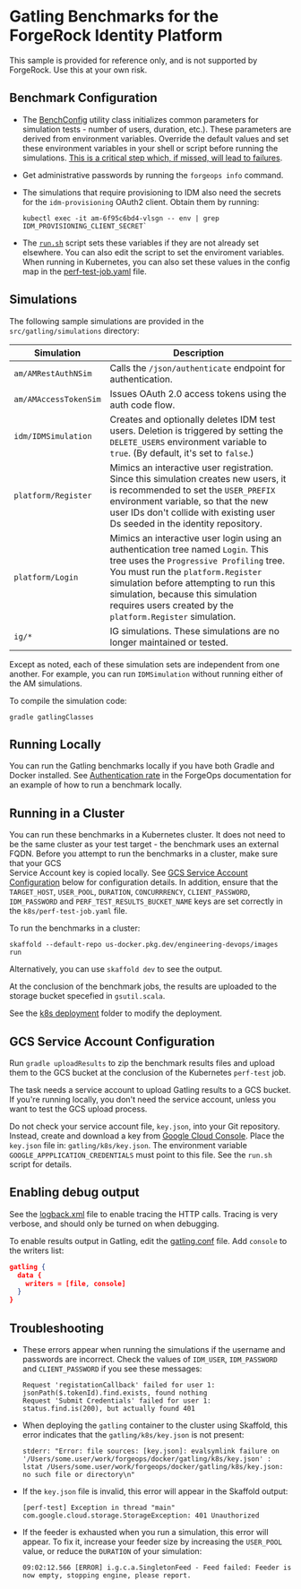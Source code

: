 # Gatling Benchmarks for the ForgeRock Identity Platform

This sample is provided for reference only, and is not supported by ForgeRock. 
Use this at your own risk.

## Benchmark Configuration

* The [BenchConfig](src/gatling/simulations/util.scala) utility class 
  initializes common parameters for simulation tests - number of users, 
  duration, etc.). These parameters are derived from environment variables. 
  Override the default values and set these environment variables in your shell 
  or script before running the simulations. <u>This is a critical step which, if 
  missed, will lead to failures</u>.

* Get administrative passwords by running the `forgeops info` command.  
  
* The simulations that require provisioning to IDM also need the secrets for the
  `idm-provisioning` OAuth2 client. Obtain them by running:
  ```
  kubectl exec -it am-6f95c6bd4-vlsgn -- env | grep IDM_PROVISIONING_CLIENT_SECRET`
  ```

* The [`run.sh`](run.sh) script sets these variables if they are not already set 
  elsewhere. You can also edit the script to set the enviroment variables. When
  running in Kubernetes, you can also set these values in the config map in the
  [perf-test-job.yaml](k8s/perf-test-job.yaml) file. 
  
## Simulations

The following sample simulations are provided in the `src/gatling/simulations` 
directory:

|Simulation|Description
|----------|-----------
|`am/AMRestAuthNSim`|Calls the `/json/authenticate` endpoint for authentication.
|`am/AMAccessTokenSim`|Issues OAuth 2.0 access tokens using the auth code flow.
|`idm/IDMSimulation`|Creates and optionally deletes IDM test users. Deletion is triggered by setting the `DELETE_USERS` environment variable to `true`. (By default, it's set to `false`.)
|`platform/Register`|Mimics an interactive user registration. Since this simulation creates new users, it is recommended to set the `USER_PREFIX` environment variable, so that the new user IDs don't collide with existing user Ds seeded in the identity repository.
|`platform/Login`|Mimics an interactive user login using an authentication tree named `Login`. This tree uses the `Progressive Profiling` tree. You must run the `platform.Register` simulation before attempting to run this simulation, because this simulation requires users created by the `platform.Register` simulation.
|`ig/*`|IG simulations. These simulations are no longer maintained or tested. 

Except as noted, each of these simulation sets are independent from one another. 
For example, you can run `IDMSimulation` without running either of the AM 
simulations.  

To compile the simulation code:

```
gradle gatlingClasses
```

## Running Locally

You can run the Gatling benchmarks locally if you have both Gradle and Docker 
installed. See [Authentication rate] in the ForgeOps documentation for an example
of how to run a benchmark locally.

## Running in a Cluster

You can run these benchmarks in a Kubernetes cluster. It does not need to be
the same cluster as your test target - the benchmark uses an external FQDN. 
Before you attempt to run the benchmarks in a cluster, make sure that your GCS  
Service Account key is copied locally. See 
[GCS Service Account Configuration](#gcs-service-account-configuration) below for 
configuration details. In addition, ensure that the `TARGET_HOST`, `USER_POOL`, 
`DURATION`, `CONCURRRENCY`, `CLIENT_PASSWORD`, `IDM_PASSWORD` and 
`PERF_TEST_RESULTS_BUCKET_NAME` keys are set correctly in the 
`k8s/perf-test-job.yaml` file.

To run the benchmarks in a cluster:

```
skaffold --default-repo us-docker.pkg.dev/engineering-devops/images run
```

Alternatively, you can use `skaffold dev` to see the output.

At the conclusion of the benchmark jobs, the results are uploaded to the storage
bucket specefied in `gsutil.scala`.

See the [k8s deployment](k8s/) folder to modify the deployment. 

## GCS Service Account Configuration

Run `gradle uploadResults` to zip the benchmark results files and upload them to
the GCS bucket at the conclusion of the Kubernetes `perf-test` job.

The task needs a service account to upload Gatling results to a GCS bucket. If 
you're running locally, you don't need the service account, unless you want to 
test the GCS upload process.

Do not check your service account file, `key.json`, into your Git repository. 
Instead, create and download a key from 
[Google Cloud Console](https://console.cloud.google.com/iam-admin/serviceaccounts).
Place the `key.json` file in: `gatling/k8s/key.json`. The environment variable
`GOOGLE_APPPLICATION_CREDENTIALS` must point to this file. See the `run.sh` 
script for details.

## Enabling debug output 

See the [logback.xml](src/gatling/resources/logback.xml) file to enable tracing
the HTTP calls. Tracing is very verbose, and should only be turned on when 
debugging. 

To enable results output in Gatling, edit the 
[gatling.conf](src/gatling/resources/gatling.conf) file. Add `console` to the
writers list:

```json
gatling {
  data {
    writers = [file, console]
  }
}
```

## Troubleshooting

* These errors appear when running the simulations if the username and passwords
are incorrect. Check the values of `IDM_USER`, `IDM_PASSWORD` and 
`CLIENT_PASSWORD` if you see these messages:
    ```  
    Request 'registationCallback' failed for user 1: jsonPath($.tokenId).find.exists, found nothing
    Request 'Submit Credentials' failed for user 1: status.find.is(200), but actually found 401
    ```

* When deploying the `gatling` container to the cluster using Skaffold, this 
error indicates that the `gatling/k8s/key.json` is not present: 
    ```
    stderr: "Error: file sources: [key.json]: evalsymlink failure on '/Users/some.user/work/forgeops/docker/gatling/k8s/key.json' : lstat /Users/some.user/work/forgeops/docker/gatling/k8s/key.json: no such file or directory\n"
    ```

* If the `key.json` file is invalid, this error will appear in the Skaffold 
output:
    ```
    [perf-test] Exception in thread "main" com.google.cloud.storage.StorageException: 401 Unauthorized
    ```

* If the feeder is exhausted when you run a simulation, this error will appear. 
To fix it, increase your feeder size by increasing the `USER_POOL` value, or 
reduce the `DURATION` of your simulation:
    ```
    09:02:12.566 [ERROR] i.g.c.a.SingletonFeed - Feed failed: Feeder is now empty, stopping engine, please report.
    ```
[About the forgeops repository]:https://ea.forgerock.com/docs/forgeops/forgeops.html
[Authentication rate]:https://ea.forgerock.com/docs/forgeops/how-to/benchmark/authrate.html
[CDK documentation]:https://ea.forgerock.com/docs/forgeops/cdk/overview.html
[CDK Shutdown and Removal]:https://ea.forgerock.com/docs/forgeops/cdk/shutdown.html
[ForgeOps Release Notes]:https://ea.forgerock.com/docs/forgeops/rn/rn.html
[latest release branch]:https://github.com/ForgeRock/forgeops/tree/release/7.3-20230404
[latest release documentation]:https://backstage.forgerock.com/docs/forgeops/7.3/index.html
[Statement of support]:https://backstage.forgerock.com/docs/forgeops/7.3/start/support.html#kubernetes-services
[Troubleshooting]:https://ea.forgerock.com/docs/forgeops/troubleshooting/overview.html
[UI and API access]:https://ea.forgerock.com/docs/forgeops/cdk/access.html
